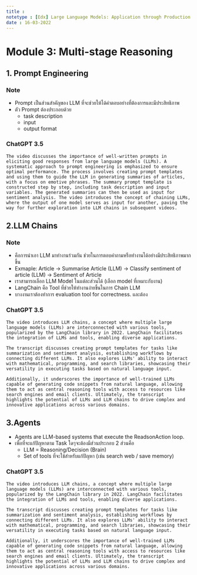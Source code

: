 ```yaml
---
title : 
notetype : [Edx] Large Language Models: Application through Production (Module: 3)
date : 16-03-2022
---
```


# Module 3: Multi-stage Reasoning

## 1. Prompt Engineering
### Note
- Prompt เป็นส่วนสำคัญของ LLM ที่จะช่วยให้ได้คำตอบอย่างที่ต้องการและมีประสิทธิภาพ
- ตัว Prompt ต้องประกอบด้วย
    - task description
    - input
    - output format 

### ChatGPT 3.5
```
The video discusses the importance of well-written prompts in eliciting good responses from large language models (LLMs). A systematic approach to prompt engineering is emphasized to ensure optimal performance. The process involves creating prompt templates and using them to guide the LLM in generating summaries of articles, with a focus on emotive phrases. The summary prompt template is constructed step by step, including task description and input variables. The generated summaries can then be used as input for sentiment analysis. The video introduces the concept of chaining LLMs, where the output of one model serves as input for another, paving the way for further exploration into LLM chains in subsequent videos.
```
## 2.LLM Chains
### Note
- คือการนำเอา LLM มาทำงานร่วมกัน ช่วยในการตอบคำถามหรือทำงานได้อย่างมีประสิทธิภาพมากขึ้น
- Exmaple: Article -> Summarise Article (LLM) -> Classify sentiment of article (LLM) -> Sentiment of Article
- เราสามารถเลือก LLM Model ในแต่ละส่วนได้ (เลือก model ที่เหมาะกับงาน)
- LangChain คือ Tool ที่ช่วยให้ทำงานง่ายขึ้นในการ Chain LLM
- บางงานเราต้องทำการ evaluation tool for correctness. และต้อง

### ChatGPT 3.5
```
The video introduces LLM chains, a concept where multiple large language models (LLMs) are interconnected with various tools, popularized by the LangChain library in 2022. LangChain facilitates the integration of LLMs and tools, enabling diverse applications.

The transcript discusses creating prompt templates for tasks like summarization and sentiment analysis, establishing workflows by connecting different LLMs. It also explores LLMs' ability to interact with mathematical, programming, and search libraries, showcasing their versatility in executing tasks based on natural language input.

Additionally, it underscores the importance of well-trained LLMs capable of generating code snippets from natural language, allowing them to act as central reasoning tools with access to resources like search engines and email clients. Ultimately, the transcript highlights the potential of LLMs and LLM chains to drive complex and innovative applications across various domains.
```
## 3.Agents
- Agents are LLM-based systems that execute the ReadsonAction loop.
- เพื่อที่จะแก้ปัญหาตาม Task ใดๆจะต้องมีส่วนประกอบ 2 ส่วนคือ
    - LLM = Reasoning/Decision (Brain)
    - Set of tools ที่จะใช้สำหรับแก้ปัญหา (เช่น search web / save memory)

### ChatGPT 3.5
```
The video introduces LLM chains, a concept where multiple large language models (LLMs) are interconnected with various tools, popularized by the LangChain library in 2022. LangChain facilitates the integration of LLMs and tools, enabling diverse applications.

The transcript discusses creating prompt templates for tasks like summarization and sentiment analysis, establishing workflows by connecting different LLMs. It also explores LLMs' ability to interact with mathematical, programming, and search libraries, showcasing their versatility in executing tasks based on natural language input.

Additionally, it underscores the importance of well-trained LLMs capable of generating code snippets from natural language, allowing them to act as central reasoning tools with access to resources like search engines and email clients. Ultimately, the transcript highlights the potential of LLMs and LLM chains to drive complex and innovative applications across various domains.
```